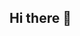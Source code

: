 ## Hi there 👋

<!--
**Alishka-Space/Alishka-Space** is a ✨ _special_ ✨ repository because its `README.md` (this file) appears on your GitHub profile.

# Hi there 👋 Welcome to My GitHub!

- 🏡 **Currently based in**: Netherlands  
- 🎓 **Languages I Speak**: English, Arabic, Ukrainian, Russian, and Dutch 🇳🇱  
- 🎷 **Fun Fact**: I play the saxophone 🎶  
- 📚 **Learning**: Advanced React, Advanced Node.js, and improving my Dutch!  
- ✉️ **Contact me**: [Your Email or LinkedIn]  

---

### 🌟 My Skills  
![React](https://img.shields.io/badge/-React-61DAFB?logo=react&logoColor=white&style=flat-square)
![Node.js](https://img.shields.io/badge/-Node.js-339933?logo=node.js&logoColor=white&style=flat-square) 
![CSS](https://img.shields.io/badge/-CSS-1572B6?logo=css3&logoColor=white&style=flat-square)
![JavaScript](https://img.shields.io/badge/-JavaScript-F7DF1E?logo=javascript&logoColor=black&style=flat-square)
![MongoDB](https://img.shields.io/badge/-MongoDB-47A248?logo=mongodb&logoColor=white&style=flat-square)

---

### 📊 GitHub Stats  
![GitHub Stats](https://github-readme-stats.vercel.app/api?Alishka-Space=Alishka-Space&show_icons=true&theme=radical)

---

### 🏆 Projects & Achievements  
- 🌟 **TaalCoach**: A full-stack app connecting learners with Dutch language coaches.  
- 🚀 **GO DUBAI**: A travel web app showcasing tours in Dubai.  
- 🎮 **Adventure Time Quiz App**: A fun interactive quiz app.   

---

### 🎉 Fun Section  
💬 **Languages Fun Fact**: Did you know the Dutch word for "fun" is **"plezier"**? Learning Dutch is truly a plezier for me! 😄  


---

### 🌐 Connect With Me  
[![LinkedIn](https://img.shields.io/badge/-LinkedIn-0077B5?logo=linkedin&logoColor=white&style=flat-square)](www.linkedin.com/in/ali-ibrahim-space)


---

### ✨ My Goals  
- 🌍 Build apps that create a global impact.  
- 🌱 Continue learning and growing as a developer.  
- 🎯 Inspire others through creativity and technical skills.  

---

